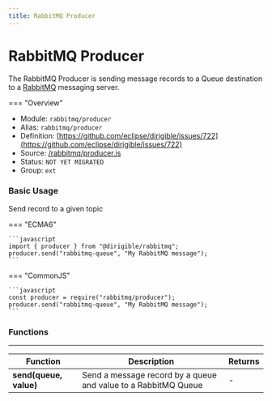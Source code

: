 ```yaml
---
title: RabbitMQ Producer
---
```


RabbitMQ Producer
===

The RabbitMQ Producer is sending message records to a Queue destination to a [RabbitMQ](https://www.rabbitmq.com/) messaging server.

=== "Overview"
- Module: `rabbitmq/producer`
- Alias: `rabbitmq/producer`
- Definition: [https://github.com/eclipse/dirigible/issues/722](https://github.com/eclipse/dirigible/issues/722)
- Source: [/rabbitmq/producer.js](https://github.com/eclipse/dirigible/tree/master/components/api-rabbitmq/src/main/resources/META-INF/dirigible/rabbitmq/producer.js)
- Status: `NOT YET MIGRATED`
- Group: `ext`


### Basic Usage

Send record to a given topic

=== "ECMA6"

    ```javascript
    import { producer } from "@dirigible/rabbitmq";
    producer.send("rabbitmq-queue", "My RabbitMQ message");
    ```

=== "CommonJS"

    ```javascript
    const producer = require("rabbitmq/producer");
    producer.send("rabbitmq-queue", "My RabbitMQ message");
    ```


### Functions
---

Function     | Description | Returns
------------ | ----------- | --------
**send(queue, value)**   | Send a message record by a queue and value to a RabbitMQ Queue | *-*
